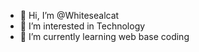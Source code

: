 - 👋 Hi, I’m @Whitesealcat
- 👀 I’m interested in Technology
- 🌱 I’m currently learning web base coding
<!---
Whitesealcat/Whitesealcat is a ✨ special ✨ repository because its `README.md` (this file) appears on your GitHub profile.
You can click the Preview link to take a look at your changes.
--->
